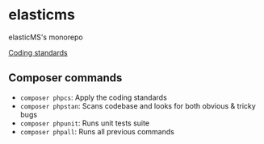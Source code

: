 # elasticms
elasticMS's monorepo

[Coding standards](https://github.com/ems-project/elasticms-client/blob/main/doc/coding_standards.md)

## Composer commands

* `composer phpcs`: Apply the coding standards
* `composer phpstan`: Scans codebase and looks for both obvious & tricky bugs
* `composer phpunit`: Runs unit tests suite 
* `composer phpall`: Runs all previous commands 
